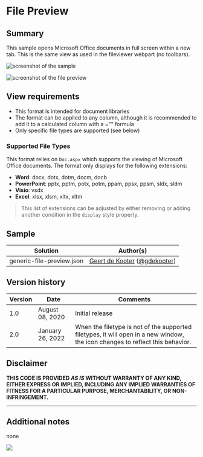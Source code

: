 # File Preview

## Summary
This sample opens Microsoft Office documents in full screen within a new tab. This is the same view as used in the fileviewer webpart (no toolbars).

![screenshot of the sample](./assets/screenshot.png)

![screenshot of the file preview](./assets/screenshotFilePreview.png)

## View requirements
- This format is intended for document libraries
- The format can be applied to any column, although it is recommended to add it to a calculated column with a ="" formula
- Only specific file types are supported (see below)

### Supported File Types

This format relies on `Doc.aspx` which supports the viewing of Microsoft Office documents. The format only displays for the following extensions:

- **Word**: docx, dotx, dotm, docm, docb
- **PowerPoint**: pptx, pptm, potx, potm, ppam, ppsx, ppsm, sldx, sldm
- **Visio**: vsdx
- **Excel**: xlsx, xlsm, xltx, xltm

> This list of extensions can be adjusted by either removing or adding another condition in the `display` style property.

## Sample

Solution|Author(s)
--------|---------
generic-file-preview.json | [Geert de Kooter](https://github.com/gdk-max) ([@gdekooter](https://twitter.com/gdekooter))

## Version history

Version|Date|Comments
-------|----|--------
1.0|August 08, 2020|Initial release
2.0|January 26, 2022|When the filetype is not of the supported filetypes, it will open in a new window, the icon changes to reflect this behavior.

## Disclaimer
**THIS CODE IS PROVIDED *AS IS* WITHOUT WARRANTY OF ANY KIND, EITHER EXPRESS OR IMPLIED, INCLUDING ANY IMPLIED WARRANTIES OF FITNESS FOR A PARTICULAR PURPOSE, MERCHANTABILITY, OR NON-INFRINGEMENT.**

---

## Additional notes
none

<img src="https://pnptelemetry.azurewebsites.net/list-formatting/column-samples/generic-file-preview" />
